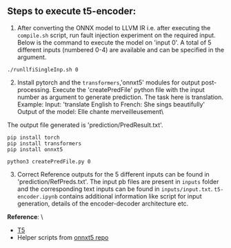 ## Steps to execute t5-encoder:

1. After converting the ONNX model to LLVM IR i.e. after executing the `compile.sh` script, run fault injection experiment on the required input. Below is the command to execute the model on 'input 0'. A total of 5 different inputs (numbered 0-4) are available and can be specified in the argument.
```
./runllfiSingleInp.sh 0
```

2. Install pytorch and the `transformers`,'onnxt5' modules for output post-processing. Execute the 'createPredFile' python file with the input number as argument to generate prediction. The task here is translation.\
Example: Input: 'translate English to French: She sings beautifully' \
Output of the model: Elle chante merveilleusement\

The output file generated is 'prediction/PredResult.txt'.
```
pip install torch
pip install transformers
pip install onnxt5

python3 createPredFile.py 0
```

3. Correct Reference outputs for the 5 different inputs can be found in 'prediction/RefPreds.txt'. The input pb files are present in `inputs` folder and the corresponding text inputs can be found in `inputs/input.txt`. `t5-encoder.ipynb` contains additional information like script for input generation, details of the encoder-decoder architecture etc.

**Reference**: \
- [T5](https://github.com/onnx/models/tree/main/text/machine_comprehension/t5)
- Helper scripts from [onnxt5 repo](https://github.com/abelriboulot/onnxt5)
